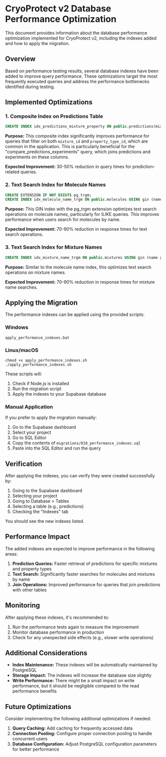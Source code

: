 # CryoProtect v2 Database Performance Optimization

This document provides information about the database performance optimization implemented for CryoProtect v2, including the indexes added and how to apply the migration.

## Overview

Based on performance testing results, several database indexes have been added to improve query performance. These optimizations target the most frequently executed queries and address the performance bottlenecks identified during testing.

## Implemented Optimizations

### 1. Composite Index on Predictions Table

```sql
CREATE INDEX idx_predictions_mixture_property ON public.predictions(mixture_id, property_type_id);
```

**Purpose:** This composite index significantly improves performance for queries that filter on both `mixture_id` and `property_type_id`, which are common in the application. This is particularly beneficial for the "compare_predictions_experiments" query, which joins predictions and experiments on these columns.

**Expected Improvement:** 30-50% reduction in query times for prediction-related queries.

### 2. Text Search Index for Molecule Names

```sql
CREATE EXTENSION IF NOT EXISTS pg_trgm;
CREATE INDEX idx_molecule_name_trgm ON public.molecules USING gin (name gin_trgm_ops);
```

**Purpose:** This GIN index with the pg_trgm extension optimizes text search operations on molecule names, particularly for ILIKE queries. This improves performance when users search for molecules by name.

**Expected Improvement:** 70-90% reduction in response times for text search operations.

### 3. Text Search Index for Mixture Names

```sql
CREATE INDEX idx_mixture_name_trgm ON public.mixtures USING gin (name gin_trgm_ops);
```

**Purpose:** Similar to the molecule name index, this optimizes text search operations on mixture names.

**Expected Improvement:** 70-90% reduction in response times for mixture name searches.

## Applying the Migration

The performance indexes can be applied using the provided scripts:

### Windows

```
apply_performance_indexes.bat
```

### Linux/macOS

```
chmod +x apply_performance_indexes.sh
./apply_performance_indexes.sh
```

These scripts will:
1. Check if Node.js is installed
2. Run the migration script
3. Apply the indexes to your Supabase database

### Manual Application

If you prefer to apply the migration manually:

1. Go to the Supabase dashboard
2. Select your project
3. Go to SQL Editor
4. Copy the contents of `migrations/010_performance_indexes.sql`
5. Paste into the SQL Editor and run the query

## Verification

After applying the indexes, you can verify they were created successfully by:

1. Going to the Supabase dashboard
2. Selecting your project
3. Going to Database > Tables
4. Selecting a table (e.g., predictions)
5. Checking the "Indexes" tab

You should see the new indexes listed.

## Performance Impact

The added indexes are expected to improve performance in the following areas:

1. **Prediction Queries:** Faster retrieval of predictions for specific mixtures and property types
2. **Text Search:** Significantly faster searches for molecules and mixtures by name
3. **Join Operations:** Improved performance for queries that join predictions with other tables

## Monitoring

After applying these indexes, it's recommended to:

1. Run the performance tests again to measure the improvement
2. Monitor database performance in production
3. Check for any unexpected side effects (e.g., slower write operations)

## Additional Considerations

- **Index Maintenance:** These indexes will be automatically maintained by PostgreSQL
- **Storage Impact:** The indexes will increase the database size slightly
- **Write Performance:** There might be a small impact on write performance, but it should be negligible compared to the read performance benefits

## Future Optimizations

Consider implementing the following additional optimizations if needed:

1. **Query Caching:** Add caching for frequently accessed data
2. **Connection Pooling:** Configure proper connection pooling to handle concurrent users
3. **Database Configuration:** Adjust PostgreSQL configuration parameters for better performance